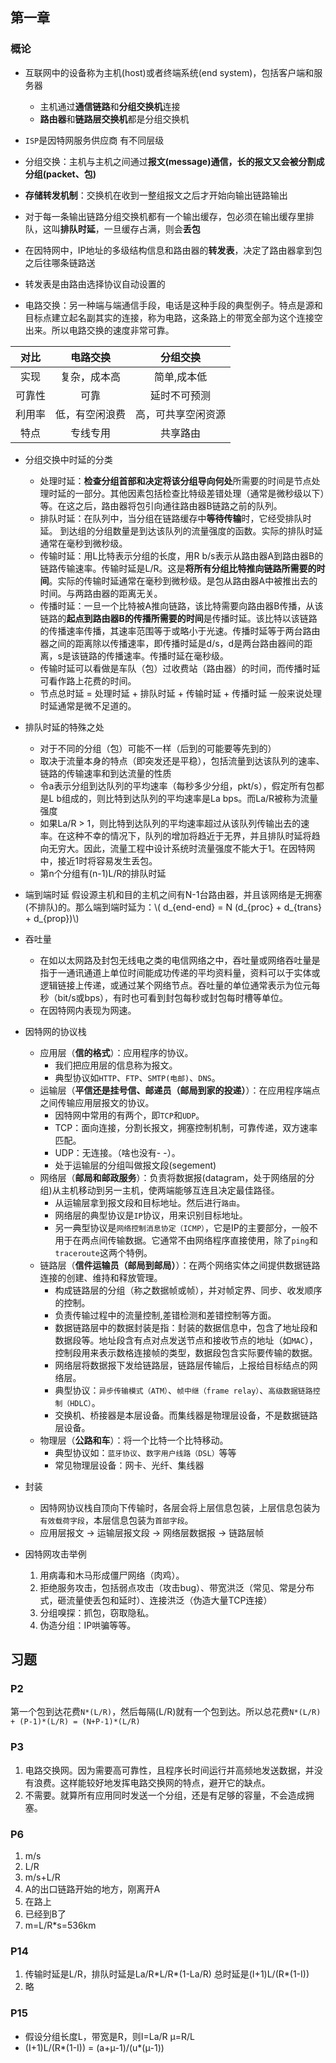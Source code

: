  
## 第一章

### 概论

+ 互联网中的设备称为主机(host)或者终端系统(end system)，包括客户端和服务器
  * 主机通过**通信链路**和**分组交换机**连接
  * **路由器**和**链路层交换机**都是分组交换机

+ `ISP`是因特网服务供应商 有不同层级

+ 分组交换：主机与主机之间通过**报文(message)**通信，长的报文又会被分割成**分组(packet、包)**

+ **存储转发机制**：交换机在收到一整组报文之后才开始向输出链路输出
+ 对于每一条输出链路分组交换机都有一个输出缓存，包必须在输出缓存里排队，这叫**排队时延**，一旦缓存占满，则会**丢包**

+ 在因特网中，IP地址的多级结构信息和路由器的**转发表**，决定了路由器拿到包之后往哪条链路送
+ 转发表是由路由选择协议自动设置的

+ 电路交换：另一种端与端通信手段，电话是这种手段的典型例子。特点是源和目标点建立起名副其实的连接，称为电路，这条路上的带宽全部为这个连接空出来。所以电路交换的速度非常可靠。

|  对比  |  电路交换   |   分组交换    |
| :--: | :-----: | :-------: |
|  实现  | 复杂，成本高  |  简单,成本低   |
| 可靠性  |   可靠    |  延时不可预测   |
| 利用率  | 低，有空闲浪费 | 高，可共享空闲资源 |
|  特点  |  专线专用   |   共享路由    |

+ 分组交换中时延的分类
  * 处理时延：**检查分组首部和决定将该分组导向何处**所需要的时间是节点处理时延的一部分。其他因素包括检查比特级差错处理（通常是微秒级以下）等。在这之后，路由器将包引向通往路由器B链路之前的队列。
  * 排队时延：在队列中，当分组在链路缓存中**等待传输**时，它经受排队时延。 到达组的分组数量是到达该队列的流量强度的函数。实际的排队时延通常在毫秒到微秒级。
  * 传输时延：用L比特表示分组的长度，用R b/s表示从路由器A到路由器B的链路传输速率。传输时延是L/R。这是**将所有分组比特推向链路所需要的时间**。实际的传输时延通常在毫秒到微秒级。是包从路由器A中被推出去的时间。与两路由器的距离无关。
  * 传播时延：一旦一个比特被A推向链路，该比特需要向路由器B传播，从该链路的**起点到路由器B的传播所需要的时间**是传播时延。该比特以该链路的传播速率传播，其速率范围等于或略小于光速。传播时延等于两台路由器之间的距离除以传播速率，即传播时延是d/s，d是两台路由器间的距离，s是该链路的传播速率。传播时延在毫秒级。
  * 传输时延可以看做是车队（包）过收费站（路由器）的时间，而传播时延可看作路上花费的时间。
  * 节点总时延 = 处理时延 \+ 排队时延 \+ 传输时延 \+ 传播时延 一般来说处理时延通常是微不足道的。

+ 排队时延的特殊之处
  * 对于不同的分组（包）可能不一样（后到的可能要等先到的）
  * 取决于流量本身的特点（即突发还是平稳），包括流量到达该队列的速率、链路的传输速率和到达流量的性质
  * 令a表示分组到达队列的平均速率（每秒多少分组，pkt/s），假定所有包都是L b组成的，则比特到达队列的平均速率是La bps。而La/R被称为流量强度
  * 如果La/R > 1，则比特到达队列的平均速率超过从该队列传输出去的速率。在这种不幸的情况下，队列的增加将趋近于无界，并且排队时延将趋向无穷大。因此，流量工程中设计系统时流量强度不能大于1。在因特网中，接近1时将容易发生丢包。
  * 第n个分组有(n-1)L/R的排队时延

+ 端到端时延
  假设源主机和目的主机之间有N-1台路由器，并且该网络是无拥塞(不排队)的。那么端到端时延为：\\( d_{end-end} = N (d_{proc} + d_{trans} + d_{prop})\\)

+ 吞吐量
  * 在如以太网路及封包无线电之类的电信网络之中，吞吐量或网络吞吐量是指于一通讯通道上单位时间能成功传递的平均资料量，资料可以于实体或逻辑链接上传递，或通过某个网络节点。吞吐量的单位通常表示为位元每秒（bit/s或bps），有时也可看到封包每秒或封包每时槽等单位。
  * 在因特网内表现为网速。

+ 因特网的协议栈
  * 应用层（**信的格式**）：应用程序的协议。
    - 我们把应用层的信息称为报文。
    - 典型协议如`HTTP`、`FTP`、`SMTP(电邮)`、`DNS`。
  * 运输层（**平信还是挂号信、邮递员（邮局到家的投递）**）：在应用程序端点之间传输应用层报文的协议。
    - 因特网中常用的有两个，即`TCP`和`UDP`。
    - TCP：面向连接，分割长报文，拥塞控制机制，可靠传递，双方速率匹配。
    - UDP：无连接。（啥也没有- -）。
    - 处于运输层的分组叫做报文段(segement)
  * 网络层（**邮局和邮政服务**）：负责将数据报(datagram，处于网络层的分组)从主机移动到另一主机，使两端能够互连且决定最佳路径。
    - 从运输层拿到报文段和目标地址。然后进行`路由`。
    - 网络层的典型协议是`IP`协议，用来识别目标地址。
    - 另一典型协议是`网络控制消息协定（ICMP）`，它是IP的主要部分，一般不用于在两点间传输数据。它通常不由网络程序直接使用，除了`ping`和`traceroute`这两个特例。
  * 链路层（**信件运输员（邮局到邮局）**）：在两个网络实体之间提供数据链路连接的创建、维持和释放管理。
    - 构成链路层的分组（称之数据帧或帧），并对帧定界、同步、收发顺序的控制。
    - 负责传输过程中的流量控制,差错检测和差错控制等方面。
    - 数据链路层中的数据封装是指：封装的数据信息中，包含了地址段和数据段等。地址段含有点对点发送节点和接收节点的地址（如`MAC`），控制段用来表示数格连接帧的类型，数据段包含实际要传输的数据。
    - 网络层将数据报下发给链路层，链路层传输后，上报给目标结点的网络层。
    - 典型协议：`异步传输模式（ATM）`、`帧中继（frame relay）`、`高级数据链路控制（HDLC）`。
    - 交换机、桥接器是本层设备。而集线器是物理层设备，不是数据链路层设备。
  * 物理层（**公路和车**）：将一个比特一个比特移动。
    - 典型协议如：`蓝牙协议`、`数字用户线路（DSL）`等等
    - 常见物理层设备：网卡、光纤、集线器 

+ 封装
  * 因特网协议栈自顶向下传输时，各层会将上层信息包装，上层信息包装为`有效载荷字段`，本层信息包装为`首部字段`。
  * 应用层报文 -> 运输层报文段 -> 网络层数据报 -> 链路层帧

+ 因特网攻击举例
  1. 用病毒和木马形成僵尸网络（肉鸡）。
  2. 拒绝服务攻击，包括弱点攻击（攻击bug）、带宽洪泛（常见、常是分布式，砸流量使丢包和延时）、连接洪泛（伪造大量TCP连接）
  3. 分组嗅探：抓包，窃取隐私。
  4. 伪造分组：IP哄骗等等。

## 习题
### P2

​	第一个包到达花费`N*(L/R)`，然后每隔(L/R)就有一个包到达。所以总花费` N*(L/R) + (P-1)*(L/R) = (N+P-1)*(L/R) `

### P3

1. 电路交换网。因为需要高可靠性，且程序长时间运行并高频地发送数据，并没有浪费。这样能较好地发挥电路交换网的特点，避开它的缺点。
2. 不需要。就算所有应用同时发送一个分组，还是有足够的容量，不会造成拥塞。

### P6

1. m/s
2. L/R
3. m/s+L/R
4. A的出口链路开始的地方，刚离开A
5. 在路上
6. 已经到B了
7. m=L/R\*s=536km

### P14

1. 传输时延是L/R，排队时延是La/R\*L/R\*(1-La/R) 总时延是(I+1)L/(R\*(1-I))
2. 略

### P15

* 假设分组长度L，带宽是R，则I=La/R μ=R/L 
* (I+1)L/(R\*(1-I)) = (a+μ-1)/(u\*(μ-1))